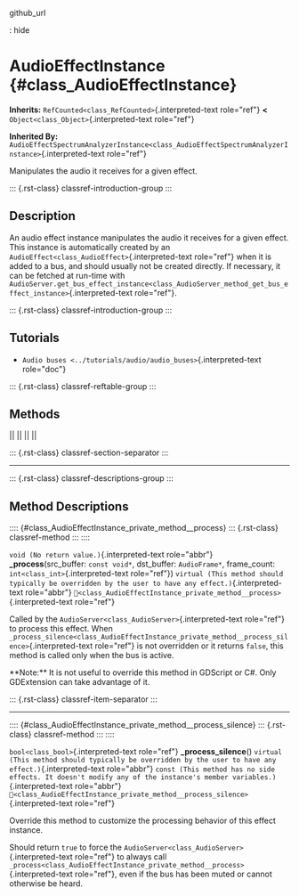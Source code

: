 github_url

:   hide

# AudioEffectInstance {#class_AudioEffectInstance}

**Inherits:** `RefCounted<class_RefCounted>`{.interpreted-text
role="ref"} **\<** `Object<class_Object>`{.interpreted-text role="ref"}

**Inherited By:**
`AudioEffectSpectrumAnalyzerInstance<class_AudioEffectSpectrumAnalyzerInstance>`{.interpreted-text
role="ref"}

Manipulates the audio it receives for a given effect.

::: {.rst-class}
classref-introduction-group
:::

## Description

An audio effect instance manipulates the audio it receives for a given
effect. This instance is automatically created by an
`AudioEffect<class_AudioEffect>`{.interpreted-text role="ref"} when it
is added to a bus, and should usually not be created directly. If
necessary, it can be fetched at run-time with
`AudioServer.get_bus_effect_instance<class_AudioServer_method_get_bus_effect_instance>`{.interpreted-text
role="ref"}.

::: {.rst-class}
classref-introduction-group
:::

## Tutorials

- `Audio buses <../tutorials/audio/audio_buses>`{.interpreted-text
  role="doc"}

::: {.rst-class}
classref-reftable-group
:::

## Methods

||
||
||
||

::: {.rst-class}
classref-section-separator
:::

------------------------------------------------------------------------

::: {.rst-class}
classref-descriptions-group
:::

## Method Descriptions

:::: {#class_AudioEffectInstance_private_method__process}
::: {.rst-class}
classref-method
:::
::::

`void (No return value.)`{.interpreted-text role="abbr"}
**\_process**(src_buffer: `const void*`, dst_buffer: `AudioFrame*`,
frame_count: `int<class_int>`{.interpreted-text role="ref"})
`virtual (This method should typically be overridden by the user to have any effect.)`{.interpreted-text
role="abbr"}
`🔗<class_AudioEffectInstance_private_method__process>`{.interpreted-text
role="ref"}

Called by the `AudioServer<class_AudioServer>`{.interpreted-text
role="ref"} to process this effect. When
`_process_silence<class_AudioEffectInstance_private_method__process_silence>`{.interpreted-text
role="ref"} is not overridden or it returns `false`, this method is
called only when the bus is active.

\*\*Note:\*\* It is not useful to override this method in GDScript or
C#. Only GDExtension can take advantage of it.

::: {.rst-class}
classref-item-separator
:::

------------------------------------------------------------------------

:::: {#class_AudioEffectInstance_private_method__process_silence}
::: {.rst-class}
classref-method
:::
::::

`bool<class_bool>`{.interpreted-text role="ref"} **\_process_silence**()
`virtual (This method should typically be overridden by the user to have any effect.)`{.interpreted-text
role="abbr"}
`const (This method has no side effects. It doesn't modify any of the instance's member variables.)`{.interpreted-text
role="abbr"}
`🔗<class_AudioEffectInstance_private_method__process_silence>`{.interpreted-text
role="ref"}

Override this method to customize the processing behavior of this effect
instance.

Should return `true` to force the
`AudioServer<class_AudioServer>`{.interpreted-text role="ref"} to always
call
`_process<class_AudioEffectInstance_private_method__process>`{.interpreted-text
role="ref"}, even if the bus has been muted or cannot otherwise be
heard.
